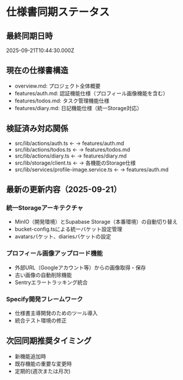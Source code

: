 # 仕様書同期ステータス

## 最終同期日時
2025-09-21T10:44:30.000Z

## 現在の仕様書構造
- overview.md: プロジェクト全体概要
- features/auth.md: 認証機能仕様（プロフィール画像機能を含む）
- features/todos.md: タスク管理機能仕様  
- features/diary.md: 日記機能仕様（統一Storage対応）

## 検証済み対応関係
- src/lib/actions/auth.ts ← → features/auth.md
- src/lib/actions/todos.ts ← → features/todos.md
- src/lib/actions/diary.ts ← → features/diary.md
- src/lib/storage/client.ts ← → 各機能のStorage仕様
- src/lib/services/profile-image.service.ts ← → features/auth.md

## 最新の更新内容（2025-09-21）
### 統一Storageアーキテクチャ
- MinIO（開発環境）とSupabase Storage（本番環境）の自動切り替え
- bucket-config.tsによる統一バケット設定管理
- avatarsバケット、diariesバケットの設定

### プロフィール画像アップロード機能
- 外部URL（Googleアカウント等）からの画像取得・保存
- 古い画像の自動削除機能
- Sentryエラートラッキング統合

### Specify開発フレームワーク
- 仕様書主導開発のためのツール導入
- 統合テスト環境の修正

## 次回同期推奨タイミング
- 新機能追加時
- 既存機能の重要な変更時
- 定期的(週次または月次)